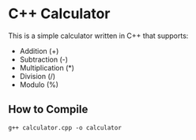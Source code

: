 # C++ Calculator

This is a simple calculator written in C++ that supports:

- Addition (+)
- Subtraction (-)
- Multiplication (*)
- Division (/)
- Modulo (%)

## How to Compile

```bash
g++ calculator.cpp -o calculator